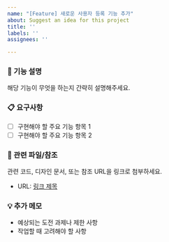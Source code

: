 ```yaml
---
name: "[Feature] 새로운 사용자 등록 기능 추가"
about: Suggest an idea for this project
title: ''
labels: ''
assignees: ''

---
```


### 📝 기능 설명
해당 기능이 무엇을 하는지 간략히 설명해주세요.

### 📋 요구사항
- [ ] 구현해야 할 주요 기능 항목 1
- [ ] 구현해야 할 주요 기능 항목 2

### 📂 관련 파일/참조
관련 코드, 디자인 문서, 또는 참조 URL을 링크로 첨부하세요.
- URL: [링크 제목](https://example.com)

### 💡 추가 메모
- 예상되는 도전 과제나 제한 사항
- 작업할 때 고려해야 할 사항
